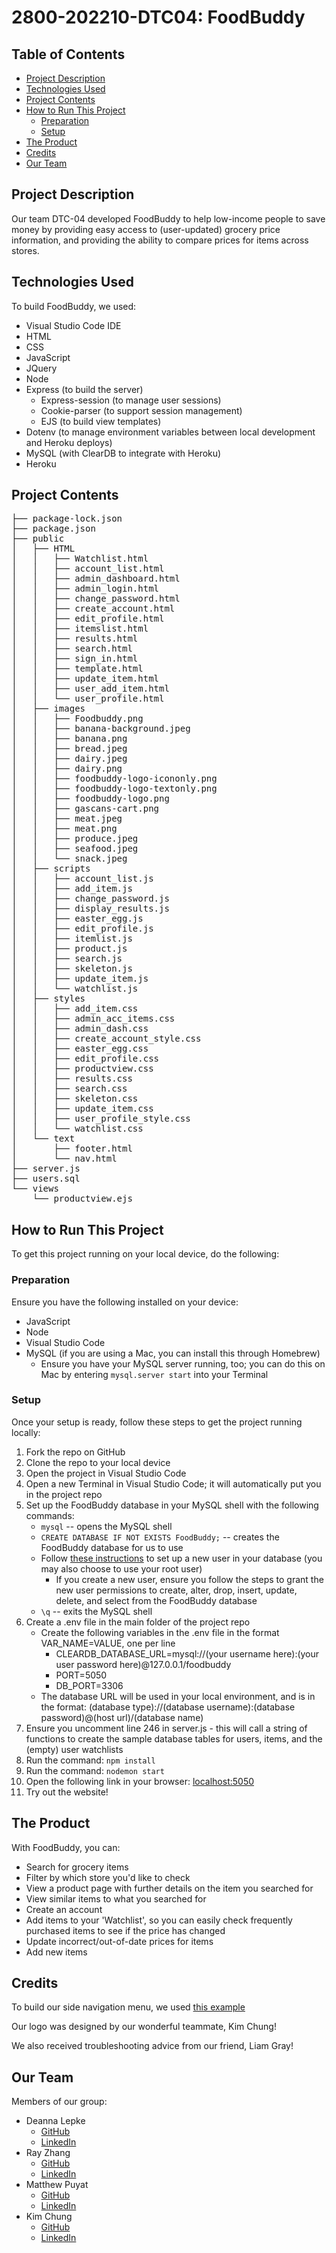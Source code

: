 # 2800-202210-DTC04: FoodBuddy

## Table of Contents

* [Project Description](#project-description)
* [Technologies Used](#technologies-used)
* [Project Contents](#project-contents)
* [How to Run This Project](#how-to-run-this-project)
    * [Preparation](#preparation)
    * [Setup](#setup)
* [The Product](#the-product)
* [Credits](#credits)
* [Our Team](#our-team)

## Project Description
Our team DTC-04 developed FoodBuddy to help low-income people to save money by providing easy access to (user-updated) grocery price information, and providing the ability to compare prices for items across stores.

## Technologies Used

To build FoodBuddy, we used:
* Visual Studio Code IDE
* HTML
* CSS
* JavaScript
* JQuery
* Node
* Express (to build the server)
    * Express-session (to manage user sessions)
    * Cookie-parser (to support session management)
    * EJS (to build view templates)
* Dotenv (to manage environment variables between local development and Heroku deploys)
* MySQL (with ClearDB to integrate with Heroku)
* Heroku

## Project Contents

<pre>
├── package-lock.json
├── package.json
├── public
│   ├── HTML
│   │   ├── Watchlist.html
│   │   ├── account_list.html
│   │   ├── admin_dashboard.html
│   │   ├── admin_login.html
│   │   ├── change_password.html
│   │   ├── create_account.html
│   │   ├── edit_profile.html
│   │   ├── itemslist.html
│   │   ├── results.html
│   │   ├── search.html
│   │   ├── sign_in.html
│   │   ├── template.html
│   │   ├── update_item.html
│   │   ├── user_add_item.html
│   │   └── user_profile.html
│   ├── images
│   │   ├── Foodbuddy.png
│   │   ├── banana-background.jpeg
│   │   ├── banana.png
│   │   ├── bread.jpeg
│   │   ├── dairy.jpeg
│   │   ├── dairy.png
│   │   ├── foodbuddy-logo-icononly.png
│   │   ├── foodbuddy-logo-textonly.png
│   │   ├── foodbuddy-logo.png
│   │   ├── gascans-cart.png
│   │   ├── meat.jpeg
│   │   ├── meat.png
│   │   ├── produce.jpeg
│   │   ├── seafood.jpeg
│   │   └── snack.jpeg
│   ├── scripts
│   │   ├── account_list.js
│   │   ├── add_item.js
│   │   ├── change_password.js
│   │   ├── display_results.js
│   │   ├── easter_egg.js
│   │   ├── edit_profile.js
│   │   ├── itemlist.js
│   │   ├── product.js
│   │   ├── search.js
│   │   ├── skeleton.js
│   │   ├── update_item.js
│   │   └── watchlist.js
│   ├── styles
│   │   ├── add_item.css
│   │   ├── admin_acc_items.css
│   │   ├── admin_dash.css
│   │   ├── create_account_style.css
│   │   ├── easter_egg.css
│   │   ├── edit_profile.css
│   │   ├── productview.css
│   │   ├── results.css
│   │   ├── search.css
│   │   ├── skeleton.css
│   │   ├── update_item.css
│   │   ├── user_profile_style.css
│   │   └── watchlist.css
│   └── text
│       ├── footer.html
│       └── nav.html
├── server.js
├── users.sql
└── views
    └── productview.ejs
</pre>


## How to Run This Project

To get this project running on your local device, do the following:

### Preparation

Ensure you have the following installed on your device:

* JavaScript
* Node
* Visual Studio Code
* MySQL (if you are using a Mac, you can install this through Homebrew)
    * Ensure you have your MySQL server running, too; you can do this on Mac by entering ```mysql.server start``` into your Terminal

### Setup

Once your setup is ready, follow these steps to get the project running locally:

1. Fork the repo on GitHub
2. Clone the repo to your local device
3. Open the project in Visual Studio Code
4. Open a new Terminal in Visual Studio Code; it will automatically put you in the project repo
5. Set up the FoodBuddy database in your MySQL shell with the following commands:
    * ```mysql``` -- opens the MySQL shell
    * ```CREATE DATABASE IF NOT EXISTS FoodBuddy;``` -- creates the FoodBuddy database for us to use
    * Follow [these instructions](https://www.digitalocean.com/community/tutorials/how-to-create-a-new-user-and-grant-permissions-in-mysql) to set up a new user in your database (you may also choose to use your root user)
        * If you create a new user, ensure you follow the steps to grant the new user permissions to create, alter, drop, insert, update, delete, and select from the FoodBuddy database
    * ```\q``` -- exits the MySQL shell
6. Create a .env file in the main folder of the project repo
    * Create the following variables in the .env file in the format VAR_NAME=VALUE, one per line
        * CLEARDB_DATABASE_URL=mysql://(your username here):(your user password here)@127.0.0.1/foodbuddy
        * PORT=5050
        * DB_PORT=3306
    * The database URL will be used in your local environment, and is in the format:
     (database type)://(database username):(database password)@(host url)/(database name)
7. Ensure you uncomment line 246 in server.js - this will call a string of functions to create the sample database tables for users, items, and the (empty) user watchlists
8. Run the command: ```npm install```
9. Run the command: ```nodemon start```
10. Open the following link in your browser: [localhost:5050](localhost:5050)
11. Try out the website!

## The Product

With FoodBuddy, you can:
* Search for grocery items
* Filter by which store you'd like to check
* View a product page with further details on the item you searched for
* View similar items to what you searched for
* Create an account
* Add items to your 'Watchlist', so you can easily check frequently purchased items to see if the price has changed
* Update incorrect/out-of-date prices for items
* Add new items


## Credits

To build our side navigation menu, we used [this example](https://www.w3schools.com/howto/howto_js_sidenav.asp)

Our logo was designed by our wonderful teammate, Kim Chung!

We also received troubleshooting advice from our friend, Liam Gray!

## Our Team

Members of our group:
* Deanna Lepke 
    * [GitHub](https://github.com/dlepke)
    * [LinkedIn](https://www.linkedin.com/in/deanna-lepke-26317222b/)
* Ray Zhang
    * [GitHub](https://github.com/rzhangbcit)
    * [LinkedIn](https://www.linkedin.com/in/ray-zhang-922938145/)
* Matthew Puyat
    * [GitHub](https://github.com/matirix)
    * [LinkedIn](https://www.linkedin.com/in/matthew-puyat-112318195/)
* Kim Chung
    * [GitHub](https://github.com/kimmm-c)
    * [LinkedIn](https://www.linkedin.com/in/kim-chung-874917110/)